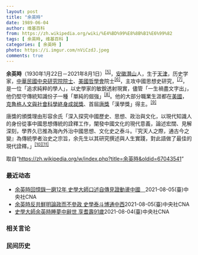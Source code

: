 ```yaml
---
layout: post
title: "余英時"
date: 1989-06-04
author: 维基百科
from: https://zh.wikipedia.org/wiki/%E4%BD%99%E8%8B%B1%E6%99%82
tags: [ 余英時, 维基百科 ]
categories: [ 余英時 ]
photo: https://i.imgur.com/nViCzdJ.jpeg
comments: true
---
```

<div class="mw-parser-output">


<p><b>余英時</b>（1930年1月22日－2021年8月1日）<sup id="cite_ref-5" class="reference"><a href="#cite_note-5">[5]</a></sup>，<a href="/wiki/%E5%AE%89%E5%BE%BD%E7%9C%81_(%E4%B8%AD%E8%8F%AF%E6%B0%91%E5%9C%8B)" title="安徽省 (中華民國)">安徽</a><a href="/wiki/%E6%BD%9C%E5%B1%B1%E5%B8%82" title="潜山市">潛山</a>人，生于<a href="/wiki/%E5%A4%A9%E6%B4%A5" class="mw-redirect" title="天津">天津</a>，历史学家，<a href="/wiki/%E4%B8%AD%E8%8F%AF%E6%B0%91%E5%9C%8B" title="中華民國">中華民國</a><a href="/wiki/%E4%B8%AD%E5%A4%AE%E7%A0%94%E7%A9%B6%E9%99%A2%E9%99%A2%E5%A3%AB" title="中央研究院院士">中央研究院院士</a>、<a href="/wiki/%E7%BE%8E%E5%9C%8B%E5%93%B2%E5%AD%B8%E6%9C%83" title="美國哲學會">美國哲學會</a>院士<sup id="cite_ref-6" class="reference"><a href="#cite_note-6">[6]</a></sup>，主攻中國思想史研究，<sup id="cite_ref-7" class="reference"><a href="#cite_note-7">[7]</a></sup>，是一位「追求純粹的學人」，以史學家的敏銳透射現實，儘管「一生禍盡文字出」，他仍堅守傳統知識份子一種「單純的倔強」<sup id="cite_ref-行政院文化獎_8-0" class="reference"><a href="#cite_note-行政院文化獎-8">[8]</a></sup>。他的大部分職業生涯都在<a href="/wiki/%E7%BE%8E%E5%9C%8B" class="mw-redirect" title="美國">美國</a>，<a href="/wiki/%E5%85%8B%E9%AD%AF%E6%A0%BC%E4%BA%BA%E6%96%87%E8%88%87%E7%A4%BE%E6%9C%83%E7%A7%91%E5%AD%B8%E7%B5%82%E8%BA%AB%E6%88%90%E5%B0%B1%E7%8D%8E" class="mw-redirect" title="克魯格人文與社會科學終身成就獎">克魯格人文與社會科學終身成就獎</a>、首屆<a href="/wiki/%E5%94%90%E7%8D%8E" title="唐獎">唐獎</a>「漢學獎」得主。<sup id="cite_ref-BBC唐獎_9-0" class="reference"><a href="#cite_note-BBC唐獎-9">[9]</a></sup>
</p><p>唐獎的頒獎理由形容余氏「深入探究中國歷史、思想、政治與文化，以現代知識人的身份從事中國思想傳統的詮釋工作，闡發中國文化的現代意義，論述宏闊、見解深刻，學界久已推為海內外治中國思想、文化史之泰斗。『究天人之際，通古今之變』為傳統學者治史之宗旨，余先生以其研究撰述與人生實踐，對此語做了最佳的現代詮釋。」<sup id="cite_ref-EPO唐獎_10-0" class="reference"><a href="#cite_note-EPO唐獎-10">[10]</a></sup><sup id="cite_ref-CNA唐獎得主_11-0" class="reference"><a href="#cite_note-CNA唐獎得主-11">[11]</a></sup>
</p>
</div><noscript><img src="//zh.wikipedia.org/wiki/Special:CentralAutoLogin/start?type=1x1" alt="" title="" width="1" height="1" style="border: none; position: absolute;"></noscript>
<div class="printfooter">取自“<a dir="ltr" href="https://zh.wikipedia.org/w/index.php?title=余英時&amp;oldid=67043541">https://zh.wikipedia.org/w/index.php?title=余英時&amp;oldid=67043541</a>”</div><div id="recent-news"><h3>最近动态</h3><ul><li><a href="https://nodebe4.github.io/waimei/2021-08-05/%E4%BD%99%E8%8B%B1%E6%99%82%E5%9B%9E%E6%86%B6%E9%8C%84%E4%B8%80%E7%A3%A812%E5%B9%B4-%E5%8F%B2%E5%AD%B8%E5%A4%A7%E5%B8%AB%E5%8F%A3%E8%BF%B0%E8%87%AA%E5%82%B3%E8%A6%8B%E8%AD%89%E5%8B%95%E7%9B%AA%E4%B8%AD%E5%9C%8B" title="余英時回憶錄一磨12年 史學大師口述自傳見證動盪中國—— 一代史學大師余英時（圖）1日過世，讓為他出版「余英時回憶錄」的允晨文化總編輯廖志峰備感驚訝，得知消息直說難以置信。圖為2018年余英時在...">余英時回憶錄一磨12年 史學大師口述自傳見證動盪中國　</a><time>2021-08-05</time><a class="tag">(臺)中央社CNA</a></li>
<li><a href="https://nodebe4.github.io/waimei/2021-08-05/%E4%BD%99%E8%8B%B1%E6%99%82%E5%8F%8D%E5%85%B1%E9%AE%AE%E6%98%8E%E8%AB%96%E6%94%BF%E8%80%8C%E4%B8%8D%E5%8F%83%E6%94%BF-%E5%8F%B2%E5%AD%B8%E6%B3%B0%E6%96%97%E5%8D%9A%E9%80%9A%E4%B8%AD%E8%A5%BF" title="余英時反共鮮明論政而不參政 史學泰斗博通中西—— 中國思想史學者余英時1日在美國去世，享耆壽91歲，他是當代最具影響力的華裔學者之一，反共立場鮮明。圖為2014年余英時訪台以「中國史研究的自我反...">余英時反共鮮明論政而不參政 史學泰斗博通中西</a><time>2021-08-05</time><a class="tag">(臺)中央社CNA</a></li>
<li><a href="https://nodebe4.github.io/waimei/2021-08-04/%E5%8F%B2%E5%AD%B8%E5%A4%A7%E5%B8%AB%E4%BD%99%E8%8B%B1%E6%99%82%E7%9D%A1%E5%A4%A2%E4%B8%AD%E8%BE%AD%E4%B8%96-%E4%BA%AB%E8%80%86%E5%A3%BD91%E6%AD%B2" title="史學大師余英時睡夢中辭世 享耆壽91歲—— 一代史學大師、中研院院士余英時8月1日在美國寓所睡夢中逝世，享耆壽91歲。（中央社檔案照片） （中央社記者吳欣紜台北5日電）中研院發布新聞稿證實，一代...">史學大師余英時睡夢中辭世 享耆壽91歲</a><time>2021-08-04</time><a class="tag">(臺)中央社CNA</a></li>
</ul></div><div id="open-opinion"><h3>相关言论</h3><ul></ul></div><div id="mjls-record"><h3>民间历史</h3><ul></ul></div>